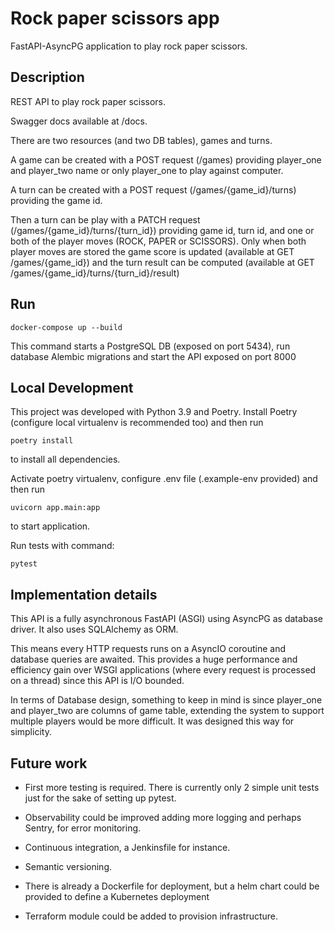 # Rock paper scissors app
FastAPI-AsyncPG application to play rock paper scissors.

## Description

REST API to play rock paper scissors.

Swagger docs available at /docs.

There are two resources (and two DB tables), games and turns.

A game can be created with a POST request (/games) providing player_one and player_two name or only player_one to play against computer.

A turn can be created with a POST request (/games/{game_id}/turns) providing the game id.

Then a turn can be play with a PATCH request (/games/{game_id}/turns/{turn_id}) providing game id, turn id, and one or both of the player moves (ROCK, PAPER or SCISSORS).
Only when both player moves are stored the game score is updated (available at GET /games/{game_id}) and the turn result can be computed (available at GET /games/{game_id}/turns/{turn_id}/result)

## Run

```
docker-compose up --build
```
This command starts a PostgreSQL DB (exposed on port 5434), run database Alembic migrations and start the API exposed on port 8000

## Local Development

This project was developed with Python 3.9 and Poetry.
Install Poetry (configure local virtualenv is recommended too) and then run
```
poetry install
```
to install all dependencies.

Activate poetry virtualenv, configure .env file (.example-env provided) and then run
```
uvicorn app.main:app
```

to start application.

Run tests with command:
```
pytest
```

## Implementation details

This API is a fully asynchronous FastAPI (ASGI) using AsyncPG as database driver.
It also uses SQLAlchemy as ORM.

This means every HTTP requests runs on a AsyncIO coroutine and database queries are awaited.
This provides a huge performance and efficiency gain over WSGI applications (where every request is processed on a thread) since this API is I/O bounded.

In terms of Database design, something to keep in mind is since player_one and player_two are columns of game table, extending the system to support multiple players would be more difficult. It was designed this way for simplicity.

## Future work

- First more testing is required. There is currently only 2 simple unit tests just for the sake of setting up pytest.

- Observability could be improved adding more logging and perhaps Sentry, for error monitoring.

- Continuous integration, a Jenkinsfile for instance.

- Semantic versioning.

- There is already a Dockerfile for deployment, but a helm chart could be provided to define a Kubernetes deployment

- Terraform module could be added to provision infrastructure.
